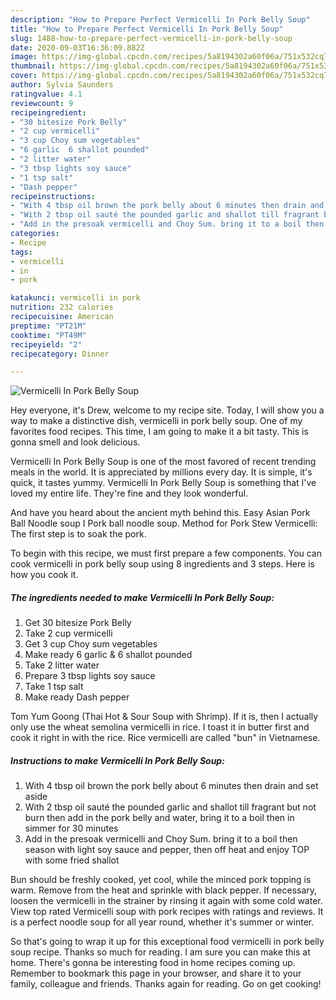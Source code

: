 ```yaml
---
description: "How to Prepare Perfect Vermicelli In Pork Belly Soup"
title: "How to Prepare Perfect Vermicelli In Pork Belly Soup"
slug: 1488-how-to-prepare-perfect-vermicelli-in-pork-belly-soup
date: 2020-09-03T16:36:09.882Z
image: https://img-global.cpcdn.com/recipes/5a8194302a60f06a/751x532cq70/vermicelli-in-pork-belly-soup-recipe-main-photo.jpg
thumbnail: https://img-global.cpcdn.com/recipes/5a8194302a60f06a/751x532cq70/vermicelli-in-pork-belly-soup-recipe-main-photo.jpg
cover: https://img-global.cpcdn.com/recipes/5a8194302a60f06a/751x532cq70/vermicelli-in-pork-belly-soup-recipe-main-photo.jpg
author: Sylvia Saunders
ratingvalue: 4.1
reviewcount: 9
recipeingredient:
- "30 bitesize Pork Belly"
- "2 cup vermicelli"
- "3 cup Choy sum vegetables"
- "6 garlic  6 shallot pounded"
- "2 litter water"
- "3 tbsp lights soy sauce"
- "1 tsp salt"
- "Dash pepper"
recipeinstructions:
- "With 4 tbsp oil brown the pork belly about 6 minutes then drain and set aside"
- "With 2 tbsp oil sauté the pounded garlic and shallot till fragrant but not burn then add in the pork belly and water, bring it to a boil then in simmer for 30 minutes"
- "Add in the presoak vermicelli and Choy Sum. bring it to a boil then season with light soy sauce and pepper, then off heat and enjoy TOP with some fried shallot"
categories:
- Recipe
tags:
- vermicelli
- in
- pork

katakunci: vermicelli in pork 
nutrition: 232 calories
recipecuisine: American
preptime: "PT21M"
cooktime: "PT49M"
recipeyield: "2"
recipecategory: Dinner

---
```



![Vermicelli In Pork Belly Soup](https://img-global.cpcdn.com/recipes/5a8194302a60f06a/751x532cq70/vermicelli-in-pork-belly-soup-recipe-main-photo.jpg)

Hey everyone, it's Drew, welcome to my recipe site. Today, I will show you a way to make a distinctive dish, vermicelli in pork belly soup. One of my favorites food recipes. This time, I am going to make it a bit tasty. This is gonna smell and look delicious.

Vermicelli In Pork Belly Soup is one of the most favored of recent trending meals in the world. It is appreciated by millions every day. It is simple, it's quick, it tastes yummy. Vermicelli In Pork Belly Soup is something that I've loved my entire life. They're fine and they look wonderful.

And have you heard about the ancient myth behind this. Easy Asian Pork Ball Noodle soup I Pork ball noodle soup. Method for Pork Stew Vermicelli: The first step is to soak the pork.


To begin with this recipe, we must first prepare a few components. You can cook vermicelli in pork belly soup using 8 ingredients and 3 steps. Here is how you cook it.

<!--inarticleads1-->

##### The ingredients needed to make Vermicelli In Pork Belly Soup:

1. Get 30 bitesize Pork Belly
1. Take 2 cup vermicelli
1. Get 3 cup Choy sum vegetables
1. Make ready 6 garlic &amp; 6 shallot pounded
1. Take 2 litter water
1. Prepare 3 tbsp lights soy sauce
1. Take 1 tsp salt
1. Make ready Dash pepper


Tom Yum Goong (Thai Hot &amp; Sour Soup with Shrimp). If it is, then I actually only use the wheat semolina vermicelli in rice. I toast it in butter first and cook it right in with the rice. Rice vermicelli are called &#34;bun&#34; in Vietnamese. 

<!--inarticleads2-->

##### Instructions to make Vermicelli In Pork Belly Soup:

1. With 4 tbsp oil brown the pork belly about 6 minutes then drain and set aside
1. With 2 tbsp oil sauté the pounded garlic and shallot till fragrant but not burn then add in the pork belly and water, bring it to a boil then in simmer for 30 minutes
1. Add in the presoak vermicelli and Choy Sum. bring it to a boil then season with light soy sauce and pepper, then off heat and enjoy TOP with some fried shallot


Bun should be freshly cooked, yet cool, while the minced pork topping is warm. Remove from the heat and sprinkle with black pepper. If necessary, loosen the vermicelli in the strainer by rinsing it again with some cold water. View top rated Vermicelli soup with pork recipes with ratings and reviews. It is a perfect noodle soup for all year round, whether it&#39;s summer or winter. 

So that's going to wrap it up for this exceptional food vermicelli in pork belly soup recipe. Thanks so much for reading. I am sure you can make this at home. There's gonna be interesting food in home recipes coming up. Remember to bookmark this page in your browser, and share it to your family, colleague and friends. Thanks again for reading. Go on get cooking!
